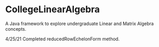 # CollegeLinearAlgebra
A Java framework to explore undergraduate Linear and Matrix Algebra concepts.

4/25/21 Completed reducedRowEchelonForm method.
